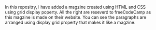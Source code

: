 In this repositry, I have added a magzine created using HTML and CSS using grid display poperty.
All the right are reseverd to freeCodeCamp as this magzine is made on their website.
You can see the paragraphs are arranged using display grid property that makes it like a magzine.
